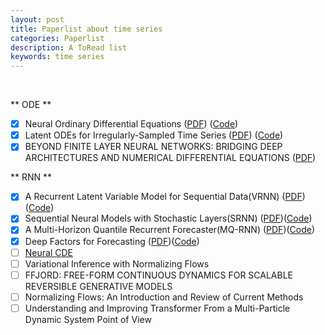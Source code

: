 ```yaml
---
layout: post
title: Paperlist about time series
categories: Paperlist
description: A ToRead list
keywords: time series
---
```


<br/>

** ODE **
- [x]  Neural Ordinary Differential Equations ([PDF](https://arxiv.org/abs/1806.07366)) ([Code](https://github.com/rtqichen/torchdiffeq))
- [x]  Latent ODEs for Irregularly-Sampled Time Series ([PDF](https://arxiv.org/abs/1907.03907)) ([Code](https://github.com/YuliaRubanova/latent_ode))
- [x]  BEYOND FINITE LAYER NEURAL NETWORKS: BRIDGING DEEP ARCHITECTURES AND NUMERICAL DIFFERENTIAL EQUATIONS ([PDF](https://arxiv.org/abs/1710.10121))

** RNN **
- [x]  A Recurrent Latent Variable Model for Sequential Data(VRNN) ([PDF](https://arxiv.org/abs/1506.02216))([Code](https://github.com/emited/VariationalRecurrentNeuralNetwork))
- [x]  Sequential Neural Models with Stochastic Layers(SRNN) ([PDF](https://arxiv.org/abs/1605.07571v1))([Code](https://github.com/Joeltzy/StochasticRNN))
- [x]  A Multi-Horizon Quantile Recurrent Forecaster(MQ-RNN) ([PDF](https://arxiv.org/abs/1711.11053))([Code](https://github.com/jingw2/demand_forecast))
- [x]  Deep Factors for Forecasting ([PDF](https://arxiv.org/abs/1905.12417))([Code](https://github.com/jingw2/demand_forecast))
- [ ]  [Neural CDE](https://github.com/patrick-kidger/NeuralCDE)
- [ ] Variational Inference with Normalizing Flows
- [ ] FFJORD: FREE-FORM CONTINUOUS DYNAMICS FOR SCALABLE REVERSIBLE GENERATIVE MODELS
- [ ] Normalizing Flows: An Introduction and Review of Current Methods
- [ ] Understanding and Improving Transformer From a Multi-Particle Dynamic System Point of View
